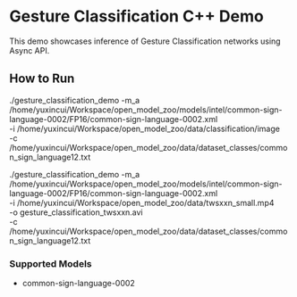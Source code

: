 # Gesture Classification C++ Demo

This demo showcases inference of Gesture Classification networks using Async API.

## How to Run

./gesture_classification_demo -m_a /home/yuxincui/Workspace/open_model_zoo/models/intel/common-sign-language-0002/FP16/common-sign-language-0002.xml \
-i /home/yuxincui/Workspace/open_model_zoo/data/classification/image \
-c /home/yuxincui/Workspace/open_model_zoo/data/dataset_classes/common_sign_language12.txt

./gesture_classification_demo -m_a /home/yuxincui/Workspace/open_model_zoo/models/intel/common-sign-language-0002/FP16/common-sign-language-0002.xml \
-i /home/yuxincui/Workspace/open_model_zoo/data/twsxxn_small.mp4 \
-o gesture_classification_twsxxn.avi \
-c /home/yuxincui/Workspace/open_model_zoo/data/dataset_classes/common_sign_language12.txt

### Supported Models

* common-sign-language-0002
